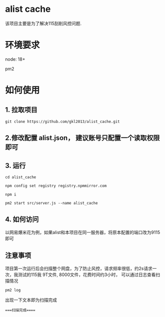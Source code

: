 # alist cache

该项目主要是为了解决115刮削风控问题.

# 环境要求

node: 18+

pm2

# 如何使用

## 1. 拉取项目

```angular2html
git clone https://github.com/gkl2013/alist_cache.git
```

## 2.修改配置 alist.json， 建议账号只配置一个读取权限即可

## 3. 运行

```angular2html
cd alist_cache

npm config set registry registry.npmmirror.com

npm i

pm2 start src/server.js --name alist_cache
```
## 4. 如何访问

以网易爆米花为例，如果alist和本项目在同一服务器，将原本配置的端口改为9115即可

## 注意事项

项目第一次运行后会扫描整个网盘，为了防止风控，请求频率很低，约2s请求一次，我测试的115我 9T文件, 8000文件，花费时间约3小时， 可以通过日志查看扫描情况

```angular2html
pm2 log
```

出现一下文本即为扫描完成
```angular2html
===扫描完成====
```

